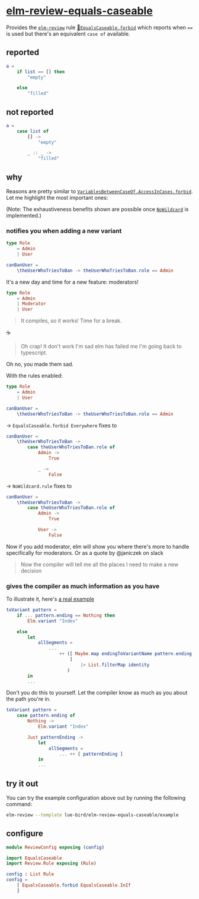 # [elm-review-equals-caseable](https://dark.elm.dmy.fr/packages/lue-bird/elm-review-equals-caseable/latest/)

Provides the [`elm-review`](https://package.elm-lang.org/packages/jfmengels/elm-review/latest/) rule [🔧`EqualsCaseable.forbid`](https://package.elm-lang.org/packages/lue-bird/elm-review-equals-caseable/1.0.0/EqualsCaseable#forbid) which reports when `==` is used but there's an equivalent `case of` available.

## reported
```elm
a =
    if list == [] then
        "empty"

    else
        "filled"
```

## not reported
```elm
a =
    case list of
        [] ->
            "empty"

        _ :: _ ->
            "filled"
```

## why

Reasons are pretty similar to [`VariablesBetweenCaseOf.AccessInCases.forbid`](https://dark.elm.dmy.fr/packages/lue-bird/elm-review-variables-between-case-of-access-in-cases/latest/#why).
Let me highlight the most important ones:

(Note: The exhaustiveness benefits shown are possible once [`NoWildcard`](https://github.com/jfmengels/elm-review/discussions/91) is implemented.)

### notifies you when adding a new variant

```elm
type Role
    = Admin
    | User

canBanUser =
    \theUserWhoTriesToBan -> theUserWhoTriesToBan.role == Admin
```
It's a new day and time for a new feature: moderators!
```elm
type Role
    = Admin
    | Moderator
    | User
```
> It compiles, so it works! Time for a break.

☕

> Oh crap! It don't work I'm sad elm has failed me I'm going back to typescript.

Oh no, you made them sad.

With the rules enabled:

```elm
type Role
    = Admin
    | User

canBanUser =
    \theUserWhoTriesToBan -> theUserWhoTriesToBan.role == Admin
```
→ `EqualsCaseable.forbid Everywhere` fixes to
```elm
canBanUser =
    \theUserWhoTriesToBan ->
        case theUserWhoTriesToBan.role of
            Admin ->
                True

            _ ->
                False
```
→ `NoWildcard.rule` fixes to
```elm
canBanUser =
    \theUserWhoTriesToBan ->
        case theUserWhoTriesToBan.role of
            Admin ->
                True

            User ->
                False
```
Now if you add moderator, elm will show you where there's more to handle specifically for moderators. Or as a quote by @janiczek on slack
> Now the compiler will tell me all the places I need to make a new decision


### gives the compiler as much information as you have
To illustrate it,
here's [a real example](https://github.com/dillonkearns/elm-pages/blob/9d6d30235f7db8d3c2c0b40d78f3cc5a6278562d/src/Pages/Internal/RoutePattern.elm#L418)
```elm
toVariant pattern =
    if ... pattern.ending == Nothing then
        Elm.variant "Index"

    else
        let
            allSegments =
                ...
                    ++ ([ Maybe.map endingToVariantName pattern.ending
                        ]
                            |> List.filterMap identity
                       )
        in
        ...
```
Don't you do this to yourself. Let the compiler know as much as you about the path you're in.
```elm
toVariant pattern =
    case pattern.ending of
        Nothing ->
            Elm.variant "Index"

        Just patternEnding ->
            let
                allSegments =
                    ... ++ [ patternEnding ]
            in
            ...
```


## try it out

You can try the example configuration above out by running the following command:

```bash
elm-review --template lue-bird/elm-review-equals-caseable/example
```

## configure

```elm
module ReviewConfig exposing (config)

import EqualsCaseable
import Review.Rule exposing (Rule)

config : List Rule
config =
    [ EqualsCaseable.forbid EqualsCaseable.InIf
    ]
```
